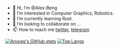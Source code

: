 - 👋 Hi, I’m @Alex-Beng 
- 👀 I’m interested in Computer Graphics, Robotics.
- 🌱 I’m currently learning Rust.
- 💞️ I’m looking to collaborate on ...
- 📫 How to reach me [twitter](https://twitter.com/AlexBeng8), [telegram](https://t.me/AAAlexBeng) 

[![Anurag's GitHub stats](https://github-readme-stats.vercel.app/api?username=alex-beng)](https://github.com/anuraghazra/github-readme-stats)
[![Top Langs](https://github-readme-stats.vercel.app/api/top-langs/?username=alex-beng&layout=compact)](https://github.com/anuraghazra/github-readme-stats)


<!---
Alex-Beng/Alex-Beng is a ✨ special ✨ repository because its `README.md` (this file) appears on your GitHub profile.
You can click the Preview link to take a look at your changes.
--->
